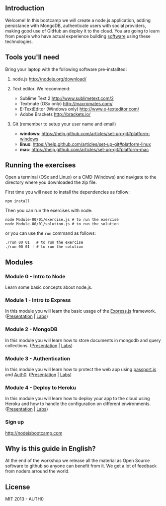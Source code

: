 ## Introduction

Welcome! In this bootcamp we will create a node.js application, adding persistance with MongoDB, authenticate users with social providers, making good use of GitHub an deploy it to the cloud.
You are going to learn from people who have actual experience building [software](http://github.com/auth0) using these technologies.

## Tools you'll need

Bring your laptop with the following software pre-installted:

1. node.js http://nodejs.org/download/ 

2. Text editor. We recommend:
    -  Sublime Text 2 http://www.sublimetext.com/2 
    -  Textmate (OSx only) http://macromates.com/ 
    -  E-TextEditor (Windows only) http://www.e-texteditor.com/ 
    -  Adobe Brackets http://brackets.io/
3. Git (remember to setup your user name and email)
    -  __windows__: https://help.github.com/articles/set-up-git#platform-windows
    -  __linux__: https://help.github.com/articles/set-up-git#platform-linux
    -  __mac__: https://help.github.com/articles/set-up-git#platform-mac

## Running the exercises

Open a terminal (OSx and Linux) or a CMD (Windows) and navigate to the directory where you downloaded the zip file. 

First time you will need to install the dependencies as follow:

	npm install

Then you can run the exercises with node:

	node Module-00/01/exercise.js # to run the exercise
	node Module-00/01/solution.js # to run the solution

or you can use the `run` command as follows:
	
	./run 00 01   # to run the exercise
	./run 00 01 ! # to run the solution

## Modules

### Module 0 - Intro to Node 

Learn some basic concepts about node.js.

### Module 1 - Intro to Express

In this module you will learn the basic usage of the [Express.js](http://expressjs.com/) framework. ([Presentation](https://docs.google.com/a/qraftlabs.com/presentation/d/1apSV-9Tf9r-DqR9VD024a1YYfe2RmIB5AlxXdAGcF5I) | [Labs](/Module-01))

### Module 2 - MongoDB

In this module you will learn how to store documents in mongodb and query collections. ([Presentation](https://docs.google.com/a/qraftlabs.com/presentation/d/1zGwQSFBwEZG2w8C9AOpMSsoMAa6MipvG61yUaxueRnA) | [Labs](/Module-02))

### Module 3 - Authentication

In this module you will learn how to protect the web app using [passport.js](http://passport.js) and [Auth0](http://auth0.com). ([Presentation](http://www.rvl.io/woloski/auth10) | [Labs](/Module-03))

### Module 4 - Deploy to Heroku

In this module you will learn how to deploy your app to the cloud using Heroku and how to handle the configuration on different environments. ([Presentation](https://docs.google.com/a/qraftlabs.com/presentation/d/1cscuaogdX1F_tWMXdB_pW-zupMBN_37R44niDMySArk/edit) | [Labs](/Module-04))

### Sign up

http://nodejsbootcamp.com

## Why is this guide in English?

At the end of the workshop we release all the material as Open Source software to github so anyone can benefit from it. We get a lot of feedback from noders arround the world.

## License 

MIT 2013 - AUTH0